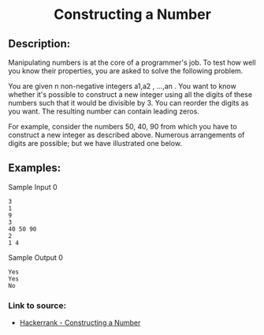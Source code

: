 <h1 align="center">Constructing a Number</h1>

## Description:
Manipulating numbers is at the core of a programmer's job. To test how well you know their properties, you are asked to solve the following problem.

You are given n non-negative integers a1,a2 , ...,an . You want to know whether it's possible to construct a new integer using all the digits of these numbers such that it would be divisible by 3. You can reorder the digits as you want. The resulting number can contain leading zeros.

For example, consider the numbers 50, 40, 90 from which you have to construct a new integer as described above. Numerous arrangements of digits are possible; but we have illustrated one below. 

## Examples:

Sample Input 0

```
3
1
9
3
40 50 90
2
1 4
```

Sample Output 0

```
Yes
Yes
No
```


### Link to source: 
- <a href="https://www.hackerrank.com/challenges/constructing-a-number/problem">Hackerrank - Constructing a Number</a>

